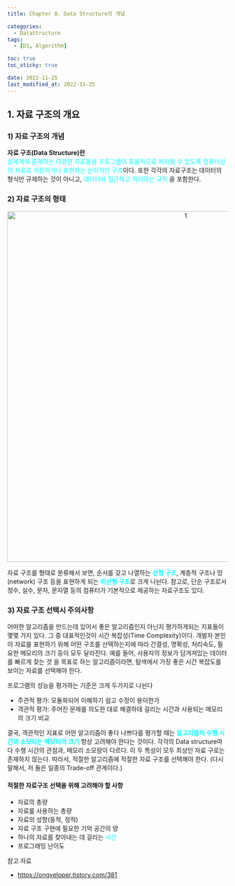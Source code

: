 ```yaml
---
title: Chapter 0. Data Structure의 개념

categories:
  - DataStructure
tags:
  - [DS, Algorithm]

toc: true
toc_sticky: true

date: 2022-11-25
last_modified_at: 2022-11-25 
---
```


## 1. 자료 구조의 개요
### 1) 자료 구조의 개념

**자료 구조(Data Structure)란**  
<span style = "color:aqua">실세계에 존재하는 다양한 자료들을 프로그램이 효율적으로 처리될 수 있도록 컴퓨터상의 자료로 저장하거나 표현하는 논리적인 구조</span>이다. 
또한 각각의 자료구조는 데이터의 형식만 규제하는 것이 아니고, <span style = "color:aqua">데이터에 접근하고 처리하는 규칙</span> 을 포함한다. 

### 2) 자료 구조의 형태

<p align="center">
<img width="800" alt="1" src="https://user-images.githubusercontent.com/111734605/203856521-9a054962-b980-4545-a42b-5b58c14cdbbc.png">
</p>

자료 구조를 형태로 분류해서 보면, 순서를 갖고 나열하는 <span style = "color:aqua">**선형 구조**</span>, 계층적 구조나 망(network) 구조 등을 표현하게 되는 <span style = "color:aqua">**비선형 구조**</span>로 크게 나뉜다.
참고로, 단순 구조로서 정수, 실수, 문자, 문자열 등의 컴퓨터가 기본적으로 제공하는 자료구조도 있다.

### 3) 자료 구조 선택시 주의사항

어떠한 알고리즘을 만드는데 있어서 좋은 알고리즘인지 아닌지 평가하게되는 지표들이 몇몇 가지 있다. 그 중 대표적인것이 시간 복잡성(Time Complexity)이다. 개발자 본인이 자료를
표현하기 위해 어떤 구조를 선택하는지에 따라 간결성, 명확성, 처리속도, 필요한 메모리의 크기 등이 모두 달라진다. 예를 들어, 사용자의 정보가 담겨져있는 데이터를 빠르게 찾는 것
을 목표로 하는 알고리즘이라면, 탐색에서 가장 좋은 시간 복잡도를 보이는 자료를 선택해야 한다. 

프로그램의 성능을 평가하는 기준은 크게 두가지로 나뉜다
- 주관적 평가: 모듈화되어 이해하기 쉽고 수정이 용이한가
- 객관적 평가: 주어진 문제를 의도한 대로 해결하데 걸리는 시간과 사용되는 메모리의 크기 비교

결국, 객관적인 지표로 어떤 알고리즘이 좋다 나쁘다를 평가할 때는 <span style = "color:aqua">**알고리즘의 수행 시간과 소모되는 메모리의 크기**</span> 항상 고려해야 한다는 것이다.
각각의 Data structure마다 수행 시간의 관점과, 메모리 소모량이 다르다. 이 두 특성이 모두 최상인 자료 구로는 존재하지 않는다. 따라서, 적절한 알고리즘에 적절한 자료 구조를 선택해야
한다. (다시 말해서, 저 둘은 일종의 Trade-off 관계이다.)

#### 적절한 자료구조 선택을 위해 고려해야 할 사항
- 자료의 총량
- 자료를 사용하는 총량
- 자료의 성향(동적, 정적)
- 자료 구조 구현에 필요한 기억 공간의 양
- 하나의 자료를 찾아내는 데 걸리는 <span style = "color: aqua">시간</span>
- 프로그래밍 난이도

참고 자료
- https://ongveloper.tistory.com/381
